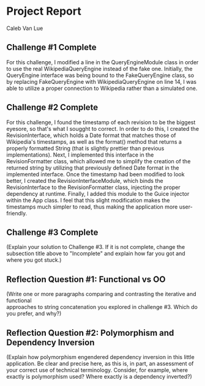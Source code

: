 # Project Report

Caleb Van Lue

## Challenge #1 Complete

For this challenge, I modified a line in the QueryEngineModule class 
in order to use the real WikipediaQueryEngine instead of the fake one.
Initially, the QueryEngine interface was being bound to the FakeQueryEngine
class, so by replacing FakeQueryEngine with WikipediaQueryEngine on line 14, 
I was able to utilize a proper connection to Wikipedia rather than a 
simulated one.


## Challenge #2 Complete

For this challenge, I found the timestamp of each revision to be the
biggest eyesore, so that's what I sougght to correct. In order to do this,
I created the RevisionInterface, which holds a Date format that matches those
of Wikipedia's timestamps, as well as the format() method that returns a 
properly formatted String (that is slightly prettier than previous
implementations). Next, I implemented this interface in the RevisionFormatter
class, which allowed me to simplify the creation of the returned string by
utilizing that previously defined Date format in the implemented interface.
Once the timestamp had been modified to look better, I created the 
RevisionInterfaceModule, which binds the RevisionInterface to the 
RevisionFormatter class, injecting the proper dependency at runtime. 
Finally, I added this module to the Guice injector within the App class. 
I feel that this slight modification makes the timestamps much simpler to
read, thus making the application more user-friendly.


## Challenge #3 Complete

(Explain your solution to Challenge #3. If it is not complete, change
the subsection title above to "Incomplete" and explain how far you got
and where you got stuck.)

## Reflection Question #1: Functional vs OO

(Write one or more paragraphs comparing and contrasting the iterative and functional  
approaches to string concatenation you explored in challenge #3. Which do you
prefer, and why?)

## Reflection Question #2: Polymorphism and Dependency Inversion

(Explain how polymorphism engendered dependency inversion in this little
application. Be clear and precise here, as this is, in part, an assessment of
your correct use of technical terminology.
Consider, for example, where exactly is polymorphism used?
Where exactly is a dependency inverted?)

